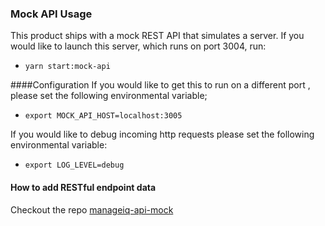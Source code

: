 ### Mock API Usage
This product ships with a mock REST API that simulates a server.  If you would like to launch this server, which runs 
on port 3004, run:

- ```yarn start:mock-api```

####Configuration
If you would like to get this to run on a different port , please set the following environmental variable;

- ```export MOCK_API_HOST=localhost:3005``` 

If you would like to debug incoming http requests please set the following environmental variable:

- ```export LOG_LEVEL=debug```

#### How to add RESTful endpoint data
Checkout the repo [manageiq-api-mock](https://github.com/ManageIQ/manageiq-api-mock)